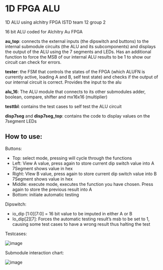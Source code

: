 # 1D FPGA ALU

 1D ALU using alchitry FPGA ISTD team 12 group 2

16 bit ALU coded for Alchitry Au FPGA

**au_top**: connects the external inputs (the dipswitch and buttons) to the internal submodule circuits (the ALU and its subcomponents) and displays the output of the ALU using the 7 segments and LEDs. 
Has an additional function to force the MSB of our internal ALU results to be 1 to show our circuit can check for errors.

**tester**:  the FSM that controls the states of the FPGA (which ALUFN is currently active, loading A and B, self test state) and checks if the output of our internal circuit is correct. Provides the input to the alu

**alu_16**: The ALU module that connects to its other submodules adder, boolean, compare, shifter and mx16x16 (multiplier) 

**testtbl**: contains the test cases to self test the ALU circuit

**disp7seg** and **disp7seg_top**: contains the code to display values on the 7segment LEDs

## How to use:

Buttons: 

* Top: select mode, pressing will cycle through the functions
* Left: View A value, press again to store current dip switch value into A
  7Segment shows value in hex
* Right: VIew B value, press again to store current dip switch value into B
  7Segment shows value in hex
* Middle: execute mode, executes the function you have chosen.
  Press again to store the previous result into A
* Bottom: initiate automatic testing

Dipswitch:

* io_dip \[1:0][7:0] = 16 bit value to be imputed in either A or B
* Io_dip\[2][7]: Forces the automatic testing result’s msb to be set  to 1, causing some test cases to have a wrong result thus halting the test

Testcases:

![image](https://user-images.githubusercontent.com/56643991/98290603-dc106a80-1fe4-11eb-8c80-357897b9957c.png)


Submodule interaction chart:

![image](https://user-images.githubusercontent.com/56643991/98290695-f8aca280-1fe4-11eb-817d-b78a7e34ed06.png)
